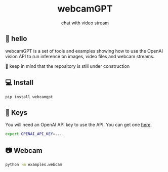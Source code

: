 <div align="center">
    <h1>webcamGPT</h1>
    <p>chat with video stream</p>
</div>

## 👋 hello

webcamGPT is a set of tools and examples showing how to use the OpenAI vision API to 
run inference on images, video files and webcam streams.

🚧 keep in mind that the repository is still under construction

## 💻 Install

```bash
pip install webcamgpt
```

## 🔑 Keys

You will need an OpenAI API key to use the API. You can get one 
[here](https://platform.openai.com/api-keys).

```bash
export OPENAI_API_KEY=...
```

## 📷 Webcam

```bash
python -m examples.webcam
```
